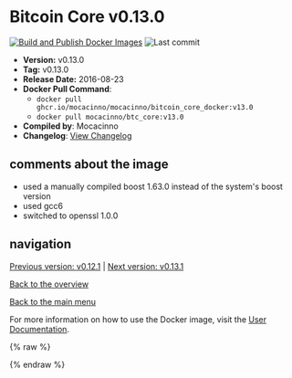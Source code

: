 # Bitcoin Core v0.13.0

[![Build and Publish Docker Images](https://github.com/mocacinno/bitcoin_core_docker/actions/workflows/build-and-publish.yml/badge.svg?branch=v13.0)](https://github.com/mocacinno/bitcoin_core_docker/actions/workflows/build-and-publish.yml)
![Last commit](https://badgen.net/github/last-commit/mocacinno/bitcoin_core_docker/v13.0)

- **Version:** v0.13.0
- **Tag:** v0.13.0
- **Release Date:** 2016-08-23
- **Docker Pull Command**:
  - `docker pull ghcr.io/mocacinno/mocacinno/bitcoin_core_docker:v13.0`
  - `docker pull mocacinno/btc_core:v13.0`
- **Compiled by**: Mocacinno
- **Changelog**: [View Changelog](https://github.com/bitcoin/bitcoin/blob/v0.13.0/doc/release-notes.md)

## comments about the image

- used a manually compiled boost 1.63.0 instead of the system's boost version
- used gcc6
- switched to openssl 1.0.0

## navigation

[Previous version: v0.12.1](./v12.1.md) | [Next version: v0.13.1](./v13.1.md)

[Back to the overview](./Readme.md)

[Back to the main menu](../Readme.md)

For more information on how to use the Docker image, visit the [User Documentation](../userdocs/Readme.md).

<!-- Google tag (gtag.js) -->
{% raw %}
<script async src="https://www.googletagmanager.com/gtag/js?id=G-BPC6NC6FF9"></script>
<script>
  window.dataLayer = window.dataLayer || [];
  function gtag(){dataLayer.push(arguments);}
  gtag('js', new Date());
  gtag('config', 'G-BPC6NC6FF9');
</script>
{% endraw %}
